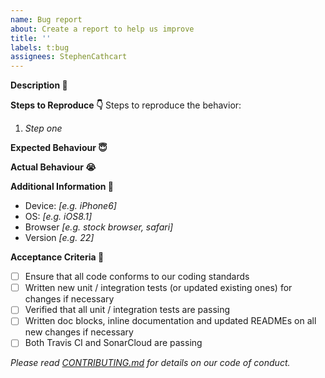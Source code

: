 ```yaml
---
name: Bug report
about: Create a report to help us improve
title: ''
labels: t:bug
assignees: StephenCathcart
---
```


**Description :thinking:**

**Steps to Reproduce :point_down:**
Steps to reproduce the behavior:
1. *Step one*

**Expected Behaviour :innocent:**

**Actual Behaviour :sob:**

**Additional Information :monocle_face:**
 - Device: *[e.g. iPhone6]*
 - OS: *[e.g. iOS8.1]*
 - Browser *[e.g. stock browser, safari]*
 - Version *[e.g. 22]*

**Acceptance Criteria :tada:**

- [ ] Ensure that all code conforms to our coding standards
- [ ] Written new unit / integration tests (or updated existing ones) for changes if necessary
- [ ] Verified that all unit / integration tests are passing
- [ ] Written doc blocks, inline documentation and updated READMEs on all new changes if necessary
- [ ] Both Travis CI and SonarCloud are passing

*Please read [CONTRIBUTING.md](https://github.com/the-pragmatic-dev/meco-api/blob/master/CONTRIBUTING.md) for details on our code of conduct.*
